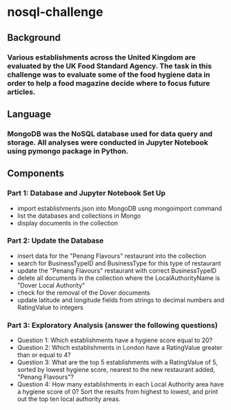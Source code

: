 # nosql-challenge
## Background
### Various establishments across the United Kingdom are evaluated by the UK Food Standard Agency. The task in this challenge was to evaluate some of the food hygiene data in order to help a food magazine decide where to focus future articles.
## Language
### MongoDB was the NoSQL database used for data query and storage. All analyses were conducted in Jupyter Notebook using pymongo package in Python.
## Components
### Part 1: Database and Jupyter Notebook Set Up
- import establishments.json into MongoDB usng mongoimport command
- list the databases and collections in Mongo
- display documents in the collection
### Part 2: Update the Database
- insert data for the "Penang Flavours" restaurant into the collection
- search for BusinessTypeID and BusinessType for this type of restaurant
- update the "Penang Flavours" restaurant with correct BusinessTypeID
- delete all documents in the collection where the LocalAuthorityName is "Dover Local Authority"
- check for the removal of the Dover documents
- update latitude and longitude fields from strings to decimal numbers and RatingValue to integers
### Part 3: Exploratory Analysis (answer the following questions)
- Question 1: Which establishments have a hygiene score equal to 20?
- Question 2: Which establishments in London have a RatingValue greater than or equal to 4?
- Question 3: What are the top 5 establishments with a RatingValue of 5, sorted by lowest hygiene score, nearest to the new restaurant added, "Penang Flavours"?
- Question 4: How many establishments in each Local Authority area have a hygiene score of 0? Sort the results from highest to lowest, and print out the top ten local authority areas.
